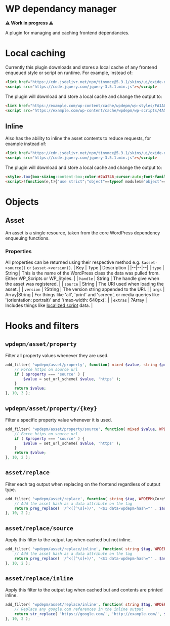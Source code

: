 # WP dependancy manager

**⚠️ Work in progress ⚠️**

A plugin for managing and caching frontend dependancies.

# Local caching
Currently this plugin downloads and stores a local cache of any frontend enqueued style or script on runtime. For example, instead of:
```html
<link href="https://cdn.jsdelivr.net/npm/tinymce@5.3.1/skins/ui/oxide-dark/skin.css" rel="stylesheet">
<script src="https://code.jquery.com/jquery-3.5.1.min.js"></script>
```

The plugin will download and store a local cache and change the output to:
```html
<link href="https://example.com/wp-content/cache/wpdepm/wp-styles/FA1A0EE51F53A9817856ABF569D1CBBD.css" rel="stylesheet">
<script src="https://example.com/wp-content/cache/wpdepm/wp-scripts/4A5ED3131C7263AF45B0E6B9DEE5F65F.js"></script>
```
## Inline
Also has the ability to inline the asset contents to reduce requests, for example instead of:
```html
<link href="https://cdn.jsdelivr.net/npm/tinymce@5.3.1/skins/ui/oxide-dark/skin.css" rel="stylesheet">
<script src="https://code.jquery.com/jquery-3.5.1.min.js"></script>
```

The plugin will download and store a local cache and change the output to:
```html
<style>.tox{box-sizing:content-box;color:#2a3746;cursor:auto;font-family:-apple-system,BlinkMacSystemFont,"Segoe UI",Roboto,Oxygen-Sans,Ubuntu,Cantarell,"Helvetica Neue",sans-serif;font-size:16px;font-style:normal;font-weight:400;}...</style>
<script>!function(e,t){"use strict";"object"==typeof module&&"object"==typeof module.exports?module.exports=e.document?t(e,!0):function(e){if(!e.document)throw new Error("jQuery requires a window with a document");return t(e)}:t(e)}...</script>
```

# Objects
## Asset
An asset is a single resource, taken from the core WordPress dependency enqueuing functions.

### Properties
All properties can be returned using their respective method e.g. `$asset->source()` or `$asset->version()`.
| Key | Type | Description |
|--|--|--|
| `type` | String | This is the name of the WordPress class the data was pulled from. Either WP_Scripts or WP_Styles. |
| `handle` | String | The handle give when the asset was registered. |
| `source` | String | The URI used when loading the asset. |
| `version` | ?String | The version string appended to the URI. |
| `args` | Array\|String | For things like 'all', 'print' and 'screen', or media queries like '(orientation: portrait)' and '(max-width: 640px)'. |
| `extras` | ?Array | Includes things like [localized script](https://developer.wordpress.org/reference/functions/wp_localize_script/) data. |


# Hooks and filters

## `wpdepm/asset/property`
Filter all property values whenever they are used.
```php
add_filter( 'wpdepm/asset/property', function( mixed $value, string $property, WPDEPM\Core\Asset $asset ) {
	// Force https on source url
	if ( $property === 'source' ) {
		$value = set_url_scheme( $value, 'https' );
	}
	return $value;
}, 10, 3 );
```

## `wpdepm/asset/property/{key}`
Filter a specific property value whenever it is used.
```php
add_filter( 'wpdepm/asset/property/source', function( mixed $value, WPDEPM\Core\Asset $asset ) {
	// Force https on source url
	if ( $property === 'source' ) {
		$value = set_url_scheme( $value, 'https' );
	}
	return $value;
}, 10, 2 );
```

## `asset/replace`
Filter each tag output when replacing on the frontend regardless of output type.
```php
add_filter( 'wpdepm/asset/replace', function( string $tag, WPDEPM\Core\Asset $asset ) {
	// Add the asset hash as a data attribute on the tag
	return preg_replace( '/^<([^\s]+)/', '<$1 data-wpdepm-hash="' . $asset->hash() . '"', $tag );
}, 10, 2 );
```

## `asset/replace/source`
Apply this filter to the output tag when cached but not inline.
```php
add_filter( 'wpdepm/asset/replace/inline', function( string $tag, WPDEPM\Core\Asset $asset ) {
	// Add the asset hash as a data attribute on the tag
	return preg_replace( '/^<([^\s]+)/', '<$1 data-wpdepm-hash="' . $asset->hash() . '"', $tag );
}, 10, 2 );
```

## `asset/replace/inline`
Apply this filter to the output tag when cached but and contents are printed inline.
```php
add_filter( 'wpdepm/asset/replace/inline', function( string $tag, WPDEPM\Core\Asset $asset ) {
	// Replace any google.com references in the inline output
	return str_replace( 'https://google.com/', 'http://example.com/', $tag );
}, 10, 2 );
```
